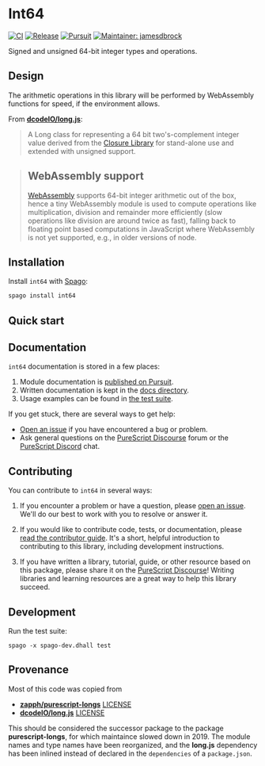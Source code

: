# Int64

[![CI](https://github.com/purescript-contrib/purescript-int64/workflows/CI/badge.svg?branch=main)](https://github.com/purescript-contrib/purescript-int64/actions?query=workflow%3ACI+branch%3Amain)
[![Release](https://img.shields.io/github/release/purescript-contrib/purescript-int64.svg)](https://github.com/purescript-contrib/purescript-int64/releases)
[![Pursuit](https://pursuit.purescript.org/packages/purescript-int64/badge)](https://pursuit.purescript.org/packages/purescript-int64)
[![Maintainer: jamesdbrock](https://img.shields.io/badge/maintainer-jamesdbrock-teal.svg)](https://github.com/jamesdbrock)

Signed and unsigned 64-bit integer types and operations.

## Design

The arithmetic operations in this library will be performed by WebAssembly
functions for speed, if the environment allows.

From [__dcodeIO/long.js__](https://github.com/dcodeIO/long.js):

> A Long class for representing a 64 bit two's-complement integer value derived
> from the [Closure Library](https://github.com/google/closure-library)
> for stand-alone use and extended with unsigned support.

> ## WebAssembly support
>
> [WebAssembly](http://webassembly.org) supports 64-bit integer arithmetic out
> of the box, hence a tiny WebAssembly module is
> used to compute operations like multiplication, division and remainder more
> efficiently (slow operations like division are around twice as fast), falling
> back to floating point based computations in JavaScript where WebAssembly is
> not yet supported, e.g., in older versions of node.

## Installation

Install `int64` with [Spago](https://github.com/purescript/spago):

```sh
spago install int64
```

## Quick start

## Documentation

`int64` documentation is stored in a few places:

1. Module documentation is [published on Pursuit](https://pursuit.purescript.org/packages/purescript-int64).
2. Written documentation is kept in the [docs directory](./docs).
3. Usage examples can be found in [the test suite](./test).

If you get stuck, there are several ways to get help:

- [Open an issue](https://github.com/purescript-contrib/purescript-int64/issues) if you have encountered a bug or problem.
- Ask general questions on the [PureScript Discourse](https://discourse.purescript.org) forum or the [PureScript Discord](https://discord.com/invite/sMqwYUbvz6) chat.

## Contributing

You can contribute to `int64` in several ways:

1. If you encounter a problem or have a question, please [open an issue](https://github.com/purescript-contrib/purescript-int64/issues). We'll do our best to work with you to resolve or answer it.

2. If you would like to contribute code, tests, or documentation, please [read the contributor guide](./CONTRIBUTING.md). It's a short, helpful introduction to contributing to this library, including development instructions.

3. If you have written a library, tutorial, guide, or other resource based on this package, please share it on the [PureScript Discourse](https://discourse.purescript.org)! Writing libraries and learning resources are a great way to help this library succeed.

## Development

Run the test suite:

    spago -x spago-dev.dhall test

## Provenance

Most of this code was copied from

* [__zapph/purescript-longs__](https://github.com/zapph/purescript-longs) [LICENSE](./LICENSE.ZAPGroup)
* [__dcodeIO/long.js__](https://github.com/dcodeIO/long.js) [LICENSE](./LICENSE.dcodeIO)

This should be considered the successor package to the package
__purescript-longs__, for which maintaince slowed down in 2019.
The module names and type names have been reorganized, and the __long.js__
dependency has been inlined instead of declared in
the `dependencies` of a `package.json`.

